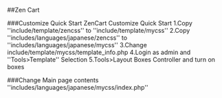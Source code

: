
##Zen Cart

###Customize Quick Start
ZenCart Customize Quick Start
1.Copy ''include/template/zencss'' to ''include/template/mycss''
2.Copy ''includes/languages/japanese/zencss'' to ''includes/languages/japanese/mycss''
3.Change include/template/mycss/template_info.php
4.Login as admin and ''Tools>Template'' Selection
5.Tools>Layout Boxes Controller and turn on boxes

###Change Main page contents 
''includes/languages/japanese/mycss/index.php''



